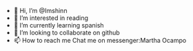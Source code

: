 - 👋 Hi, I’m @Imshinn
- 👀 I’m interested in reading
- 🌱 I’m currently learning spanish
- 💞️ I’m looking to collaborate on github
- 📫 How to reach me Chat me on messenger:Martha  Ocampo

<!---
Imshinn/Imshinn is a ✨ special ✨ repository because its `README.md` (this file) appears on your GitHub profile.
You can click the Preview link to take a look at your changes.
--->
